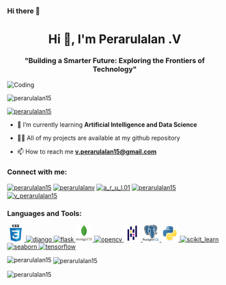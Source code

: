 ### Hi there 👋

<h1 align="center">Hi 👋, I'm Perarulalan .V</h1>
<h3 align="center">"Building a Smarter Future: Exploring the Frontiers of Technology"</h3>
<img align="center" alt="Coding" width="400" src="https://camo.githubusercontent.com/8bf6f6d78abc81fcf9c49f10649423e73ea44bc248e83aaae8759d401c829a84/68747470733a2f2f70687973696373677572756b756c2e66696c65732e776f726470726573732e636f6d2f323031392f30322f6368617261637465722d312e676966">


<p align="left"> <img src="https://komarev.com/ghpvc/?username=perarulalan15&label=Profile%20views&color=0e75b6&style=flat" alt="perarulalan15" /> </p>

<p align="left"> <a href="https://github.com/ryo-ma/github-profile-trophy"><img src="https://github-profile-trophy.vercel.app/?username=perarulalan15" alt="perarulalan15" /></a> </p>

- 🌱 I’m currently learning **Artificial Intelligence and Data Science**

- 👨‍💻 All of my projects are available at my github repository

- 📫 How to reach me **v.perarulalan15@gmail.com**

<h3 align="left">Connect with me:</h3>
<p align="left">
<a href="https://linkedin.com/in/perarulalan15" target="blank"><img align="center" src="https://raw.githubusercontent.com/rahuldkjain/github-profile-readme-generator/master/src/images/icons/Social/linked-in-alt.svg" alt="perarulalan15" height="30" width="40" /></a>
<a href="https://kaggle.com/perarulalanv" target="blank"><img align="center" src="https://raw.githubusercontent.com/rahuldkjain/github-profile-readme-generator/master/src/images/icons/Social/kaggle.svg" alt="perarulalanv" height="30" width="40" /></a>
<a href="https://instagram.com/a_r_u_l.01" target="blank"><img align="center" src="https://raw.githubusercontent.com/rahuldkjain/github-profile-readme-generator/master/src/images/icons/Social/instagram.svg" alt="a_r_u_l.01" height="30" width="40" /></a>
<a href="https://www.codechef.com/users/perarulalan15" target="blank"><img align="center" src="https://cdn.jsdelivr.net/npm/simple-icons@3.1.0/icons/codechef.svg" alt="perarulalan15" height="30" width="40" /></a>
<a href="https://www.hackerrank.com/v_perarulalan15" target="blank"><img align="center" src="https://raw.githubusercontent.com/rahuldkjain/github-profile-readme-generator/master/src/images/icons/Social/hackerrank.svg" alt="v_perarulalan15" height="30" width="40" /></a>
</p>

<h3 align="left">Languages and Tools:</h3>
<p align="left"> <a href="https://www.w3schools.com/css/" target="_blank" rel="noreferrer"> <img src="https://raw.githubusercontent.com/devicons/devicon/master/icons/css3/css3-original-wordmark.svg" alt="css3" width="40" height="40"/> </a> <a href="https://www.djangoproject.com/" target="_blank" rel="noreferrer"> <img src="https://cdn.worldvectorlogo.com/logos/django.svg" alt="django" width="40" height="40"/> </a> <a href="https://flask.palletsprojects.com/" target="_blank" rel="noreferrer"> <img src="https://www.vectorlogo.zone/logos/pocoo_flask/pocoo_flask-icon.svg" alt="flask" width="40" height="40"/> </a> <a href="https://www.mongodb.com/" target="_blank" rel="noreferrer"> <img src="https://raw.githubusercontent.com/devicons/devicon/master/icons/mongodb/mongodb-original-wordmark.svg" alt="mongodb" width="40" height="40"/> </a> <a href="https://opencv.org/" target="_blank" rel="noreferrer"> <img src="https://www.vectorlogo.zone/logos/opencv/opencv-icon.svg" alt="opencv" width="40" height="40"/> </a> <a href="https://pandas.pydata.org/" target="_blank" rel="noreferrer"> <img src="https://raw.githubusercontent.com/devicons/devicon/2ae2a900d2f041da66e950e4d48052658d850630/icons/pandas/pandas-original.svg" alt="pandas" width="40" height="40"/> </a> <a href="https://www.postgresql.org" target="_blank" rel="noreferrer"> <img src="https://raw.githubusercontent.com/devicons/devicon/master/icons/postgresql/postgresql-original-wordmark.svg" alt="postgresql" width="40" height="40"/> </a> <a href="https://www.python.org" target="_blank" rel="noreferrer"> <img src="https://raw.githubusercontent.com/devicons/devicon/master/icons/python/python-original.svg" alt="python" width="40" height="40"/> </a> <a href="https://scikit-learn.org/" target="_blank" rel="noreferrer"> <img src="https://upload.wikimedia.org/wikipedia/commons/0/05/Scikit_learn_logo_small.svg" alt="scikit_learn" width="40" height="40"/> </a> <a href="https://seaborn.pydata.org/" target="_blank" rel="noreferrer"> <img src="https://seaborn.pydata.org/_images/logo-mark-lightbg.svg" alt="seaborn" width="40" height="40"/> </a> <a href="https://www.tensorflow.org" target="_blank" rel="noreferrer"> <img src="https://www.vectorlogo.zone/logos/tensorflow/tensorflow-icon.svg" alt="tensorflow" width="40" height="40"/> </a> </p>

<p><img align="left" src="https://github-readme-stats.vercel.app/api/top-langs?username=perarulalan15&show_icons=true&locale=en&layout=compact" alt="perarulalan15" /></p>

<p>&nbsp;<img align="center" src="https://github-readme-stats.vercel.app/api?username=perarulalan15&show_icons=true&locale=en" alt="perarulalan15" /></p>

<p><img align="center" src="https://github-readme-streak-stats.herokuapp.com/?user=perarulalan15&" alt="perarulalan15" /></p>

